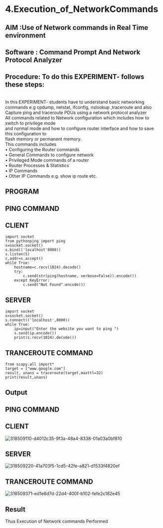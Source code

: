 # 4.Execution_of_NetworkCommands
## AIM :Use of Network commands in Real Time environment
## Software : Command Prompt And Network Protocol Analyzer
## Procedure: To do this EXPERIMENT- follows these steps:
<BR>
In this EXPERIMENT- students have to understand basic networking commands e.g cpdump, netstat, ifconfig, nslookup ,traceroute and also Capture ping and traceroute PDUs using a network protocol analyzer 
<BR>
All commands related to Network configuration which includes how to switch to privilege mode
<BR>
and normal mode and how to configure router interface and how to save this configuration to
<BR>
flash memory or permanent memory.
<BR>
This commands includes
<BR>
• Configuring the Router commands
<BR>
• General Commands to configure network
<BR>
• Privileged Mode commands of a router 
<BR>
• Router Processes & Statistics
<BR>
• IP Commands
<BR>
• Other IP Commands e.g. show ip route etc.
<BR>

## PROGRAM

## PING COMMAND

## CLIENT
```
import socket 
from pythonping import ping 
s=socket.socket() 
s.bind(('localhost'8000)) 
s.listen(5) 
c,addr=s.accept() 
while True: 
    hostname=c.recv(1024).decode() 
    try: 
        c.send(str(ping(hostname, verbose=False)).encode()) 
    except KeyError: 
        c.send("Not Found".encode())
```

## SERVER 
```
import socket 
s=socket.socket() 
s.connect(('localhost',8000)) 
while True: 
    ip=input("Enter the website you want to ping ") 
    s.send(ip.encode()) 
    print(s.recv(1024).decode())
```

## TRANCEROUTE COMMAND
```
from scapy.all import* 
target = ["www.google.com"] 
result, unans = traceroute(target,maxttl=32) 
print(result,unans)
```

## Output
## PING COMMAND

## CLIENT 
![318509110-d4012c35-9f3a-48a4-8338-01a03a0bf810](https://github.com/HemapriyaOfficial/4.Execution_of_NetworkCommends/assets/147114275/f8450579-6b6c-4dad-b8c8-7c185246fbbe)

## SERVER
![318509220-41a703f5-1cd5-42fe-a821-d1533f4820ef](https://github.com/HemapriyaOfficial/4.Execution_of_NetworkCommends/assets/147114275/1f77b375-3a61-4020-b110-41f85f3e9ef0)

## TRANCEROUTE COMMAND
![318509371-ed1e8d7d-22d4-400f-b102-fefe2c182e45](https://github.com/HemapriyaOfficial/4.Execution_of_NetworkCommends/assets/147114275/0ffa874f-8cfe-46e5-aa5c-e27045c132ea)

## Result

Thus Execution of Network commands Performed 
